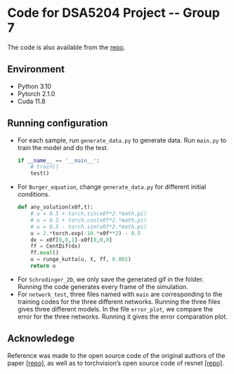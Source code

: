 # Code for DSA5204 Project -- Group 7

The code is also available  from the [repo](https://github.com/zzh1161/DSA5204-Group-7/tree/master/code).

## Environment
+ Python 3.10
+ Pytorch 2.1.0
+ Cuda 11.8

## Running configuration
+ For each sample, run `generate_data.py` to generate data. Run `main.py` to train the model and do the test.
    ```python
    if __name__ == '__main__':
        # train()
        test()
    ```
+ For `Burger_equation`, change `generate_data.py` for different initial conditions.
    ```python
    def any_solution(x0f,t):
        # u = 0.5 + torch.sin(x0f*2.*math.pi)
        # u = 0.5 + torch.cos(x0f*2.*math.pi)
        # u = 0.5 - torch.sin(x0f*2.*math.pi)
        u = 2.*torch.exp(-10.*x0f**2) - 0.5
        dx = x0f[0,0,1]-x0f[0,0,0]
        ff = CentDif(dx)
        ff.eval()
        u = runge_kutta(u, t, ff, 0.001)
        return u
    ```
+ For `Schrodinger_2D`, we only save the generated gif in the folder. Running the code generates every frame of the simulation.
+ For `network_test`, three files named with `main` are corresponding to the training codes for the three different networks. Running the three files gives three different models. In the file `error_plot`, we compare the error for the three networks. Running it gives the error comparation plot.

## Acknowledege

Reference was made to the open source code of the original authors of the paper [[repo]](https://github.com/ShiyingXiong/RoeNet), as well as to torchvision’s open source code of resnet [[repo]](https://github.com/pytorch/vision/blob/main/torchvision/models/resnet.py).
